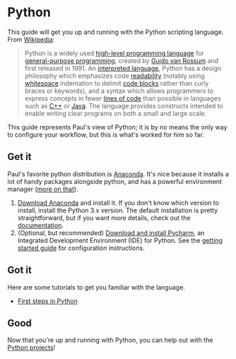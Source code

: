 # Python

This guide will get you up and running with the Python scripting language. From [Wikipedia](https://en.wikipedia.org/wiki/Python_(programming_language)):

> Python is a widely used [high-level programming language](https://en.wikipedia.org/wiki/High-level_programming_language) for [general-purpose programming](https://en.wikipedia.org/wiki/General-purpose_programming_language), created by [Guido van Rossum](https://en.wikipedia.org/wiki/Guido_van_Rossum) and first released in 1991. An [interpreted language](https://en.wikipedia.org/wiki/Interpreted_language), Python has a design philosophy which emphasizes code [readability](https://en.wikipedia.org/wiki/Readability) (notably using [whitespace](https://en.wikipedia.org/wiki/Whitespace_character) indentation to delimit [code blocks](https://en.wikipedia.org/wiki/Code_block) rather than curly braces or keywords), and a syntax which allows programmers to express concepts in fewer [lines of code](https://en.wikipedia.org/wiki/Source_lines_of_code) than possible in languages such as [C++](https://en.wikipedia.org/wiki/C%2B%2B) or [Java](https://en.wikipedia.org/wiki/Java_(programming_language)). The language provides constructs intended to enable writing clear programs on both a small and large scale.  

This guide represents Paul's view of Python; it is by no means the only way to configure your workflow, but this is what's worked for him so far.

## Get it

Paul's favorite python distribution is [Anaconda](https://www.continuum.io/anaconda-overview). It's nice because it installs a lot of handy packages  alongside python, and has a powerful environment manager ([more on that](https://conda.io/docs/intro.html)).

1. [Download Anaconda](https://www.continuum.io/downloads) and install it. If you don't know which version to install, install the Python 3.x version. The default installation is pretty straightforward, but if you want more details, check out the [documentation](https://docs.continuum.io/anaconda/install).
2. (Optional, but recommended) [Download and install Pycharm](https://www.jetbrains.com/pycharm/download/), an Integrated Development Environment (IDE) for Python.  See the [getting started guide](https://www.jetbrains.com/help/pycharm/2017.1/quick-start-guide.html) for configuration instructions.



## Got it

Here are some tutorials to get you familiar with the language.

* ​[First steps in Python](https://github.com/NewportDataProject/guides/blob/master/python/python-first-steps.ipynb)

## Good

Now that you're up and running with Python, you can help out with the [Python projects](https://github.com/NewportDataProject?language=python)!
